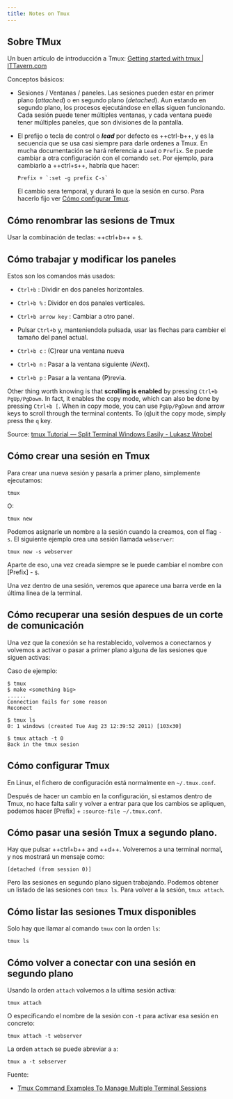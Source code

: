 ```yaml
---
title: Notes on Tmux
---
```


## Sobre TMux

Un buen artículo de introducción a Tmux: 
[Getting started with tmux | ITTavern.com](https://ittavern.com/getting-started-with-tmux/)

Conceptos básicos:

- Sesiones / Ventanas / paneles. Las sesiones pueden estar en primer plano
  (_attached_) o en segundo plano (_detached_). Aun estando en segundo plano,
  los procesos ejecutándose en ellas siguen funcionando. Cada sesión puede tener
  múltiples ventanas, y cada ventana puede tener múltiples paneles, que son
  divisiones de la pantalla.

- El prefijo o tecla de control o **_lead_** por defecto es ++ctrl-b++, y es la
  secuencia que se usa casi siempre para darle ordenes a Tmux. En mucha
  documentación se hará referencia a `Lead` o `Prefix`. Se puede cambiar
  a otra configuración con el comando `set`. Por ejemplo, para cambiarlo a
  ++ctrl+s++, habría que hacer:

    ```
    Prefix + `:set -g prefix C-s`
    ```

  El cambio sera temporal, y  durará lo que la sesión en curso. Para hacerlo
  fijo ver [Cómo configurar Tmux](#como_configurar_tmux).


## Cómo renombrar las sesions de Tmux

Usar la combinación de teclas: ++ctrl+b++ + `$`.


## Cómo trabajar y modificar los paneles

Estos son los comandos más usados:

- `Ctrl+b` : Dividir en dos paneles horizontales.

- `Ctrl+b %` : Dividor en dos panales verticales.

- `Ctrl+b arrow key` : Cambiar a otro panel.

- Pulsar `Ctrl+b` y, manteniendola pulsada, usar las flechas para cambier el
  tamaño del panel actual.

- `Ctrl+b c` : (C)rear una ventana nueva

- `Ctrl+b n` : Pasar a la ventana siguiente (_Next_).

- `Ctrl+b p` : Pasar a la ventana (P)revia.

Other thing worth knowing is that **scrolling is enabled** by pressing `Ctrl+b
PgUp/PgDown`. In fact, it enables the copy mode, which can also be done by
pressing `Ctrl+b [`. When in copy mode, you can use `PgUp/PgDown` and arrow keys to
scroll through the terminal contents. To (q)uit the copy mode, simply press the
`q` key.

Source: [tmux Tutorial — Split Terminal Windows Easily - Lukasz Wrobel](https://lukaszwrobel.pl/blog/tmux-tutorial-split-terminal-windows-easily/)

## Cómo crear una sesión en Tmux

Para crear una nueva sesión y pasarla a primer plano, simplemente ejecutamos:

```shell
tmux
```

O:

```shell
tmux new
```

Podemos asignarle un nombre a la sesión cuando la creamos, con el flag `-s`. El
siguiente ejemplo crea una sesión llamada `webserver`:

```shell
tmux new -s webserver
```

Aparte de eso, una vez creada siempre se le puede cambiar el nombre con
[Prefix] - `$`.

Una vez dentro de una sesión, veremos que aparece una barra verde en la última
línea de la terminal.


## Cómo recuperar una sesión despues de un corte de comunicación

Una vez que la conexión se ha restablecido, volvemos a conectarnos
y volvemos a activar o pasar a primer plano alguna de las sesiones
que siguen activas:

Caso de ejemplo:

```shell
$ tmux
$ make <something big>
......
Connection fails for some reason
Reconect

$ tmux ls
0: 1 windows (created Tue Aug 23 12:39:52 2011) [103x30]

$ tmux attach -t 0
Back in the tmux sesion
```

## Cómo configurar Tmux

En Linux, el fichero de configuración está normalmente en `~/.tmux.conf`.

Después de hacer un cambio en la configuración, si estamos dentro de Tmux, no
hace falta salir y volver a entrar para que los cambios se apliquen, podemos
hacer [Prefix] + `:source-file ~/.tmux.conf`.


## Cómo pasar una sesión Tmux a segundo plano. 

Hay que pulsar ++ctrl+b++ and ++d++. Volveremos a una terminal normal, 
y nos mostrará un mensaje como:

```shell
[detached (from session 0)]
```

Pero las sesiones en segundo plano siguen trabajando. Podemos obtener un listado
de las sesiones con `tmux ls`. Para volver a la sesión, `tmux attach`.


## Cómo listar las sesiones Tmux disponibles

Solo hay que llamar al comando `tmux` con la orden `ls`:

```shell
tmux ls
```

## Cómo volver a conectar con una sesión en segundo plano

Usando la orden `attach` volvemos a la ultima sesión activa:

```shell
tmux attach
```

O especificando el nombre de la sesión con `-t` para activar esa sesión en
concreto:

```shell
tmux attach -t webserver
```

La orden `attach` se puede abreviar a `a`:

```shell
tmux a -t sebserver
```

Fuente:

- [Tmux Command Examples To Manage Multiple Terminal Sessions](https://ostechnix.com/tmux-command-examples-to-manage-multiple-terminal-sessions/)
